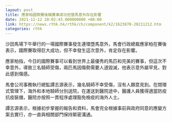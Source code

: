 ```yaml
---
layout: post
title: 應家柏國際賽後稱賽事成功但墮馬意外存在影響
date: 2021-12-12 20:02:43.000000000 +08:00
link: https://news.rthk.hk/rthk/ch/component/k2/1623870-20211212.htm
categories: rthk
---
```


沙田馬場下午舉行的一場國際賽事發生連環墮馬意外，馬會行政總裁應家柏在賽後表示，國際賽取得巨大成功，但不幸發生這次意外，肯定存在影響。

應家柏指，今日的國際賽事可以看到世界上最優秀的馬匹和完美的賽事，但這次不幸意外，導致三名騎師受傷，兩匹馬因傷勢需要人道毀滅，他表示意外屬罕見，對此感到傷感。

馬會公司事務執行總監譚志源表示，幾名騎師不幸受傷，沒有人願意見到。在閉環式管理下，海外和本地騎師分別送院，在運送到醫院途中，醫護人員獲得適當防疫抗疫裝備，醫院亦按照一貫程序處理豁免檢疫的海外人士。

譚志源表示，根據初步掌握的報告和資料，馬會完全根據事前與政府同意的應變方案去實行，亦一直與相關部門保持緊密溝通。
